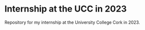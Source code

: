 # Internship at the UCC in 2023

Repository for my internship at the University College Cork in 2023.
